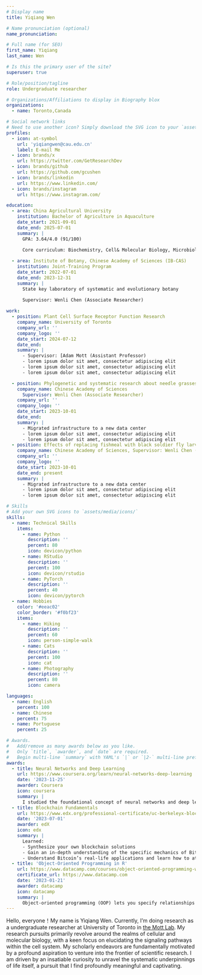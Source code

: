 ```yaml
---
# Display name
title: Yiqiang Wen

# Name pronunciation (optional)
name_pronunciation: 

# Full name (for SEO)
first_name: Yiqiang
last_name: Wen

# Is this the primary user of the site?
superuser: true

# Role/position/tagline
role: Undergraduate researcher

# Organizations/Affiliations to display in Biography blox
organizations:
  - name: Toronto,Canada

# Social network links
# Need to use another icon? Simply download the SVG icon to your `assets/media/icons/` folder.
profiles:
  - icon: at-symbol
    url: 'yiqiangwen@cau.edu.cn'
    label: E-mail Me
  - icon: brands/x
    url: https://twitter.com/GetResearchDev
  - icon: brands/github
    url: https://github.com/gcushen
  - icon: brands/linkedin
    url: https://www.linkedin.com/
  - icon: brands/instagram
    url: https://www.instagram.com/

education:
  - area: China Agricultural University
    institution: Bachelor of Agriculture in Aquaculture 
    date_start: 2021-09-01
    date_end: 2025-07-01
    summary: |
      GPA: 3.64/4.0 (91/100)
    
      Core curriculum: Biochemistry, Cell& Molecular Biology, Microbiology, Histology,Embryology, Genetics, Botany, Zoology, Physiology, Organic chemistry

  - area: Institute of Botany, Chinese Academy of Sciences (IB-CAS)
    institution: Joint-Training Program
    date_start: 2022-07-01
    date_end: 2023-12-31
    summary: |
      State key laboratory of systematic and evolutionary botany
    
      Supervisor: Wenli Chen (Associate Researcher)

work:
  - position: Plant Cell Surface Receptor Function Research
    company_name: University of Toronto
    company_url: ''
    company_logo: ''
    date_start: 2024-07-12
    date_end: 
    summary: |
      - Supervisor: [Adam Mott (Assistant Professor)
      - lorem ipsum dolor sit amet, consectetur adipiscing elit
      - lorem ipsum dolor sit amet, consectetur adipiscing elit
      - lorem ipsum dolor sit amet, consectetur adipiscing elit

  - position: Phylogenetic and systematic research about needle grasses (Poaceae: Pooideae: Stipeae) 
    company_name: Chinese Academy of Sciences
      Supervisor: Wenli Chen (Associate Researcher)
    company_url: ''
    company_logo: ''
    date_start: 2023-10-01
    date_end: 
    summary: |
      - Migrated infrastructure to a new data center
      - lorem ipsum dolor sit amet, consectetur adipiscing elit
      - lorem ipsum dolor sit amet, consectetur adipiscing elit
  - position: Effects of replacing fishmeal with black soldier fly larvae meal on the growth characteristics, intestinal enzyme activity, nutrient deposition rate, and disease resistance of crucian carp
    company_name: Chinese Academy of Sciences, Supervisor: Wenli Chen (Associate Researcher)
    company_url: ''
    company_logo: ''
    date_start: 2023-10-01
    date_end: present
    summary: |
      - Migrated infrastructure to a new data center
      - lorem ipsum dolor sit amet, consectetur adipiscing elit
      - lorem ipsum dolor sit amet, consectetur adipiscing elit     

# Skills
# Add your own SVG icons to `assets/media/icons/`
skills:
  - name: Technical Skills
    items:
      - name: Python
        description: ''
        percent: 80
        icon: devicon/python
      - name: RStudio
        description: ''
        percent: 100
        icon: devicon/rstudio
      - name: PyTorch
        description: ''
        percent: 40
        icon: devicon/pytorch
  - name: Hobbies
    color: '#eeac02'
    color_border: '#f0bf23'
    items:
      - name: Hiking
        description: ''
        percent: 60
        icon: person-simple-walk
      - name: Cats
        description: ''
        percent: 100
        icon: cat
      - name: Photography
        description: ''
        percent: 80
        icon: camera

languages:
  - name: English
    percent: 100
  - name: Chinese
    percent: 75
  - name: Portuguese
    percent: 25

# Awards.
#   Add/remove as many awards below as you like.
#   Only `title`, `awarder`, and `date` are required.
#   Begin multi-line `summary` with YAML's `|` or `|2-` multi-line prefix and indent 2 spaces below.
awards:
  - title: Neural Networks and Deep Learning
    url: https://www.coursera.org/learn/neural-networks-deep-learning
    date: '2023-11-25'
    awarder: Coursera
    icon: coursera
    summary: |
      I studied the foundational concept of neural networks and deep learning. By the end, I was familiar with the significant technological trends driving the rise of deep learning; build, train, and apply fully connected deep neural networks; implement efficient (vectorized) neural networks; identify key parameters in a neural network’s architecture; and apply deep learning to your own applications.
  - title: Blockchain Fundamentals
    url: https://www.edx.org/professional-certificate/uc-berkeleyx-blockchain-fundamentals
    date: '2023-07-01'
    awarder: edX
    icon: edx
    summary: |
      Learned:
      - Synthesize your own blockchain solutions
      - Gain an in-depth understanding of the specific mechanics of Bitcoin
      - Understand Bitcoin’s real-life applications and learn how to attack and destroy Bitcoin, Ethereum, smart contracts and Dapps, and alternatives to Bitcoin’s Proof-of-Work consensus algorithm
  - title: 'Object-Oriented Programming in R'
    url: https://www.datacamp.com/courses/object-oriented-programming-with-s3-and-r6-in-r
    certificate_url: https://www.datacamp.com
    date: '2023-01-21'
    awarder: datacamp
    icon: datacamp
    summary: |
      Object-oriented programming (OOP) lets you specify relationships between functions and the objects that they can act on, helping you manage complexity in your code. This is an intermediate level course, providing an introduction to OOP, using the S3 and R6 systems. S3 is a great day-to-day R programming tool that simplifies some of the functions that you write. R6 is especially useful for industry-specific analyses, working with web APIs, and building GUIs.
---
```


Hello, everyone！My name is Yiqiang Wen. Currently, I’m doing research as a undergraduate researcher at University of Toronto in [the Mott Lab](http://www.themottlab.com/). My research pursuits primarily revolve around the realms of cellular and molecular biology, with a keen focus on elucidating the signaling pathways within the cell system. My scholarly endeavors are fundamentally motivated by a profound aspiration to venture into the frontier of scientific research. I am driven by an insatiable curiosity to unravel the systematic underpinnings of life itself, a pursuit that I find profoundly meaningful and captivating.

